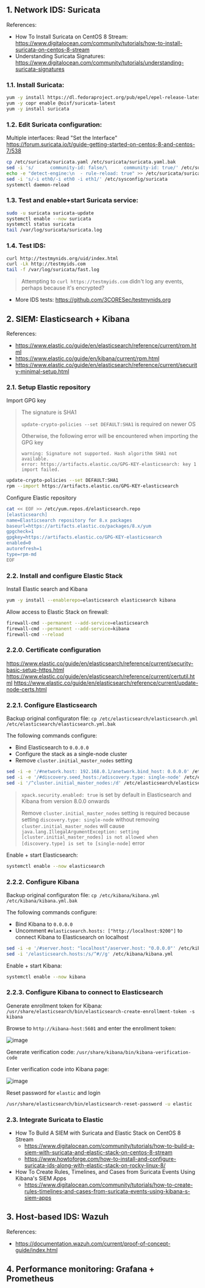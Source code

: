 ## 1. Network IDS: Suricata

References:
- How To Install Suricata on CentOS 8 Stream: <https://www.digitalocean.com/community/tutorials/how-to-install-suricata-on-centos-8-stream>
- Understanding Suricata Signatures: <https://www.digitalocean.com/community/tutorials/understanding-suricata-signatures>

### 1.1. Install Suricata:

```sh
yum -y install https://dl.fedoraproject.org/pub/epel/epel-release-latest-9.noarch.rpm
yum -y copr enable @oisf/suricata-latest
yum -y install suricata
```

### 1.2. Edit Suricata configuration:

Multiple interfaces: Read "Set the Interface" <https://forum.suricata.io/t/guide-getting-started-on-centos-8-and-centos-7/538>

```sh
cp /etc/suricata/suricata.yaml /etc/suricata/suricata.yaml.bak
sed -i 's/      community-id: false/\      community-id: true/' /etc/suricata/suricata.yaml
echo -e "detect-engine:\n  - rule-reload: true" >> /etc/suricata/suricata.yaml
sed -i 's/-i eth0/-i eth0 -i eth1/' /etc/sysconfig/suricata
systemctl daemon-reload
```

### 1.3. Test and enable+start Suricata service:

```sh
sudo -u suricata suricata-update
systemctl enable --now suricata
systemctl status suricata
tail /var/log/suricata/suricata.log
```

### 1.4. Test IDS:

```sh
curl http://testmynids.org/uid/index.html
curl -Lk http://testmyids.com
tail -f /var/log/suricata/fast.log
```

> Attempting to `curl https://testmyids.com` didn't log any events, perhaps because it's encrypted?

- More IDS tests: <https://github.com/3CORESec/testmynids.org>

## 2. SIEM: Elasticsearch + Kibana

References:
- <https://www.elastic.co/guide/en/elasticsearch/reference/current/rpm.html>
- <https://www.elastic.co/guide/en/kibana/current/rpm.html>
- <https://www.elastic.co/guide/en/elasticsearch/reference/current/security-minimal-setup.html>

### 2.1. Setup Elastic repository

Import GPG key

> The signature is SHA1
>
> `update-crypto-policies --set DEFAULT:SHA1` is required on newer OS
>
> Otherwise, the following error will be encountered when importing the GPG key
>
> ```
> warning: Signature not supported. Hash algorithm SHA1 not available.
> error: https://artifacts.elastic.co/GPG-KEY-elasticsearch: key 1 import failed.
> ```

```sh
update-crypto-policies --set DEFAULT:SHA1
rpm --import https://artifacts.elastic.co/GPG-KEY-elasticsearch
```

Configure Elastic repository

```sh
cat << EOF >> /etc/yum.repos.d/elasticsearch.repo
[elasticsearch]
name=Elasticsearch repository for 8.x packages
baseurl=https://artifacts.elastic.co/packages/8.x/yum
gpgcheck=1
gpgkey=https://artifacts.elastic.co/GPG-KEY-elasticsearch
enabled=0
autorefresh=1
type=rpm-md
EOF
```

### 2.2. Install and configure Elastic Stack

Install Elastic search and Kibana

```sh
yum -y install --enablerepo=elasticsearch elasticsearch kibana
```

Allow access to Elastic Stack on firewall:

```sh
firewall-cmd --permanent --add-service=elasticsearch
firewall-cmd --permanent --add-service=kibana
firewall-cmd --reload
```

### 2.2.0. Certificate configuration

<https://www.elastic.co/guide/en/elasticsearch/reference/current/security-basic-setup-https.html>
<https://www.elastic.co/guide/en/elasticsearch/reference/current/certutil.html>
<https://www.elastic.co/guide/en/elasticsearch/reference/current/update-node-certs.html>

### 2.2.1. Configure Elasticsearch

Backup original configuraton file: `cp /etc/elasticsearch/elasticsearch.yml /etc/elasticsearch/elasticsearch.yml.bak`

The following commands configure:
- Bind Elasticsearch to `0.0.0.0`
- Configure the stack as a single-node cluster
- Remove `cluster.initial_master_nodes` setting

```sh
sed -i -e '/#network.host: 192.168.0.1/anetwork.bind_host: 0.0.0.0' /etc/elasticsearch/elasticsearch.yml
sed -i -e '/#discovery.seed_hosts:/adiscovery.type: single-node' /etc/elasticsearch/elasticsearch.yml
sed -i '/^cluster.initial_master_nodes:/d' /etc/elasticsearch/elasticsearch.yml
```

> `xpack.security.enabled: true` is set by default in Elasticsearch and Kibana from version 8.0.0 onwards
>
> Remove `cluster.initial_master_nodes` setting is required because setting `discovery.type: single-node` without removing `cluster.initial_master_nodes` will cause `java.lang.IllegalArgumentException: setting [cluster.initial_master_nodes] is not allowed when [discovery.type] is set to [single-node]` error

Enable + start Elasticsearch:

```sh
systemctl enable --now elasticsearch
```

### 2.2.2. Configure Kibana

Backup original configuraton file: `cp /etc/kibana/kibana.yml /etc/kibana/kibana.yml.bak`

The following commands configure:
- Bind Kibana to `0.0.0.0`
- Uncomment `#elasticsearch.hosts: ["http://localhost:9200"]` to connect Kibana to Elasticsearch on localhost

```sh
sed -i -e '/#server.host: "localhost"/aserver.host: "0.0.0.0"' /etc/kibana/kibana.yml
sed -i '/elasticsearch.hosts:/s/^#//g' /etc/kibana/kibana.yml
```

Enable + start Kibana:

```sh
systemctl enable --now kibana
```

### 2.2.3. Configure Kibana to connect to Elasticsearch

Generate enrollment token for Kibana: `/usr/share/elasticsearch/bin/elasticsearch-create-enrollment-token -s kibana`

Browse to `http://kibana-host:5601` and enter the enrollment token:

![image](https://user-images.githubusercontent.com/90442032/234185217-440902aa-e4cb-4231-ad84-28d0249b1732.png)

Generate verification code: `/usr/share/kibana/bin/kibana-verification-code`

 Enter verification code into Kibana page:

![image](https://user-images.githubusercontent.com/90442032/234185269-2648ba42-8b6a-410d-8673-af15454349e5.png)

Reset password for `elastic` and login

```sh
/usr/share/elasticsearch/bin/elasticsearch-reset-password -u elastic
```

### 2.3. Integrate Suricata to Elastic

- How To Build A SIEM with Suricata and Elastic Stack on CentOS 8 Stream
  - <https://www.digitalocean.com/community/tutorials/how-to-build-a-siem-with-suricata-and-elastic-stack-on-centos-8-stream>
  - <https://www.howtoforge.com/how-to-install-and-configure-suricata-ids-along-with-elastic-stack-on-rocky-linux-8/>
- How To Create Rules, Timelines, and Cases from Suricata Events Using Kibana's SIEM Apps
  - <https://www.digitalocean.com/community/tutorials/how-to-create-rules-timelines-and-cases-from-suricata-events-using-kibana-s-siem-apps>

## 3. Host-based IDS: Wazuh

References:
- <https://documentation.wazuh.com/current/proof-of-concept-guide/index.html>

## 4. Performance monitoring: Grafana + Prometheus
